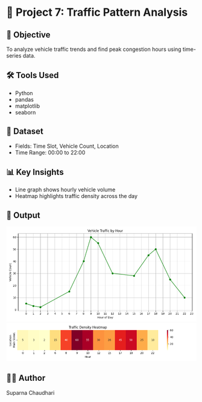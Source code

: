 # 🚦 Project 7: Traffic Pattern Analysis

## 🎯 Objective
To analyze vehicle traffic trends and find peak congestion hours using time-series data.

## 🛠️ Tools Used
- Python
- pandas
- matplotlib
- seaborn

## 📁 Dataset
- Fields: Time Slot, Vehicle Count, Location
- Time Range: 00:00 to 22:00

## 📊 Key Insights
- Line graph shows hourly vehicle volume
- Heatmap highlights traffic density across the day

## 📸 Output
![Traffic Line Chart](traffic_line.png)  
![Traffic Heatmap](traffic_heatmap.png)

## 👩‍💻 Author
Suparna Chaudhari 
